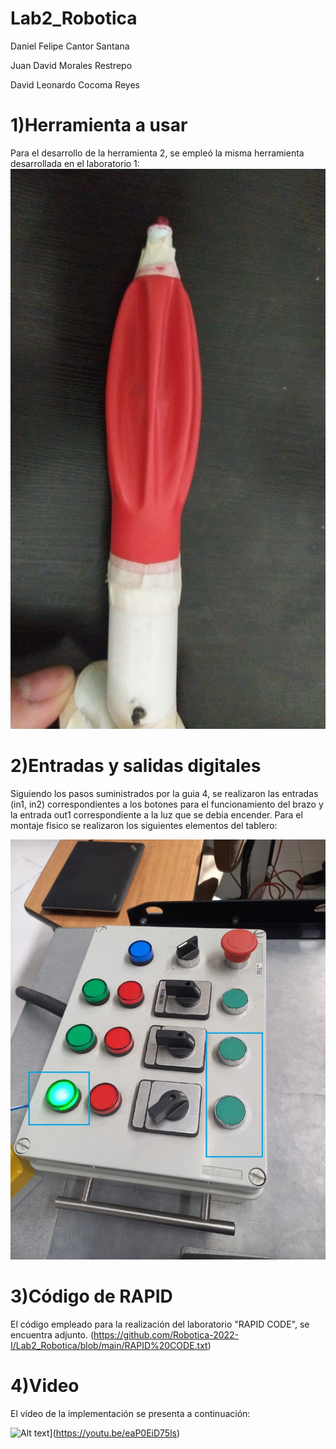 # Lab2_Robotica

Daniel Felipe Cantor Santana

Juan David Morales Restrepo

David Leonardo Cocoma Reyes 



# 1)Herramienta a usar
Para el desarrollo de la herramienta 2, se empleó la misma herramienta desarrollada en el laboratorio 1:
![Imagen 1](https://github.com/Robotica-2022-I/Lab2_Robotica/blob/main/Bomba.jpg)


# 2)Entradas y salidas digitales
Siguiendo los pasos suministrados por la guia 4, se realizaron las entradas (in1, in2) correspondientes a los botones para el funcionamiento del brazo y la entrada out1 correspondiente a la luz que se debia encender. Para el montaje físico se realizaron los siguientes elementos del tablero:

![Imagen 2](https://github.com/Robotica-2022-I/Lab2_Robotica/blob/main/Panel_de_control.jpg)

# 3)Código de RAPID
El código empleado para la realización del laboratorio "RAPID CODE", se encuentra adjunto.
(https://github.com/Robotica-2022-I/Lab2_Robotica/blob/main/RAPID%20CODE.txt)
# 4)Video
El video de la implementación se presenta a continuación:

![Alt text](https://i9.ytimg.com/vi/tu9oznpWT9c/mqdefault.jpg?sqp=CPDC66EG-oaymwEmCMACELQB8quKqQMa8AEB-AH-BIAC4AKKAgwIABABGEsgTShlMA8=&rs=AOn4CLBUaPlV3byoVYXUV_RCqUSnioaCdA)](https://youtu.be/eaP0EiD75ls)

